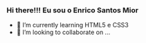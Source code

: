 ### Hi there!!! Eu sou o Enrico Santos Mior

- 🌱 I’m currently learning  HTML5 e  CSS3
- 👯 I’m looking to collaborate on ...

